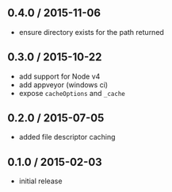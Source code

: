 0.4.0 / 2015-11-06
------------------
- ensure directory exists for the path returned

0.3.0 / 2015-10-22
------------------
- add support for Node v4
- add appveyor (windows ci)
- expose `cacheOptions` and `_cache`

0.2.0 / 2015-07-05
------------------
- added file descriptor caching

0.1.0 / 2015-02-03
------------------
- initial release
